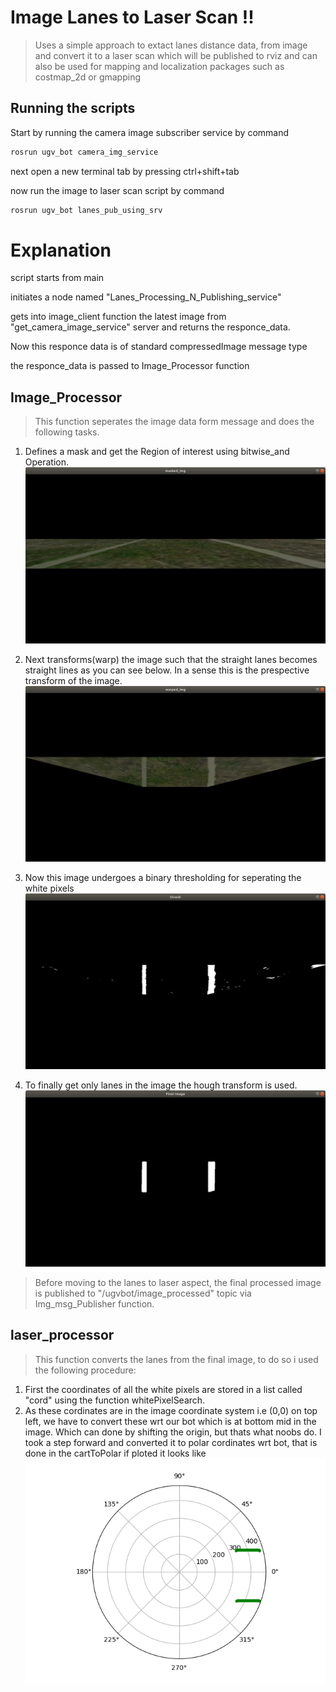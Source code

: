 # Image Lanes to Laser Scan !!

>Uses a simple approach to extact lanes distance data,
>from image and convert it to a laser scan
>which will be published to rviz and can also be used for 
>mapping and localization packages such as costmap_2d or gmapping


## Running the scripts

Start by running the camera image subscriber service by command
```sh
rosrun ugv_bot camera_img_service
``` 

next open a new terminal tab by pressing ctrl+shift+tab

now run the image to laser scan script by command
```sh
rosrun ugv_bot lanes_pub_using_srv
```

# Explanation
script starts from main

initiates a node named "Lanes_Processing_N_Publishing_service"

gets into image_client function the latest image from "get_camera_image_service" server and returns the responce_data.

Now this responce data is of standard compressedImage message type

the responce_data is passed to Image_Processor function

## Image_Processor

>This function seperates the image data form message and does the following tasks.

1. Defines a mask and get the Region of interest using bitwise_and Operation.
  ![](Images/maskedImage.png)
  
2. Next transforms(warp) the image such that the straight lanes becomes straight lines as you can see below.
   In a sense this is the prespective transform of the image.
  ![](Images/wrapedImage.png)
  
3. Now this image undergoes a binary thresholding for seperating the white pixels
  ![](Images/thresholdedImage.png)
  
4. To finally get only lanes in the image the hough transform is used.
  ![](Images/HoughLinesImage.png)

> Before moving to the lanes to laser aspect, the final processed image is published to "/ugvbot/image_processed" topic via Img_msg_Publisher function.

## laser_processor

>This function converts the lanes from the final image, to do so i used the following procedure:

1. First the coordinates of all the white pixels are stored in a list called "cord" using the function whitePixelSearch.
2. As these cordinates are in the image coordinate system i.e (0,0) on top left, we have to convert these wrt our bot which is at bottom mid in the image.
   Which can done by shifting the origin, but thats what noobs do. 
   I took a step forward and converted it to polar cordinates wrt bot, that is done in the cartToPolar
   if ploted it looks like
  ![](Images/polar.png)

